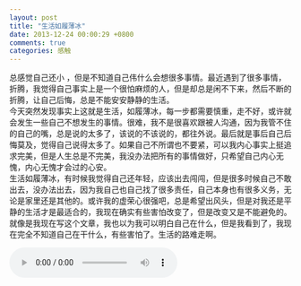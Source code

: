 ```yaml
---
layout: post
title: "生活如履薄冰"
date: 2013-12-24 00:00:29 +0800
comments: true
categories: 感触
---
```

总感觉自己还小 ，但是不知道自己伟什么会想很多事情。最近遇到了很多事情，折腾，我觉得自己事实上是一个很怕麻烦的人，但是却总是闲不下来，然后不断的折腾，让自己后悔，<!-- more -->总是不能安安静静的生活。    
今天突然发现事实上这就是生活，如履薄冰，每一步都需要慎重，走不好，或许就会发生一些自己不想发生的事情。很难，我不是很喜欢跟被人沟通，因为我管不住的自己的嘴，总是说的太多了，该说的不该说的，都往外说。最后就是事后自己后悔莫及，觉得自己说得太多了。如果自己不所谓也不要紧，可以我内心事实上挺追求完美，但是人生总是不完美，我没办法把所有的事情做好，只希望自己内心无愧，内心无愧才会过的心安。    
生活如履薄冰，有时候我觉得自己还年轻，应该出去闯闯，但是很多时候自己不敢出去，没办法出去，因为我自己也自己找了很多责任，自己本身也有很多义务，无论是家里还是其他的。或许我的虚荣心很强吧，总是希望出风头，但是对我还是平静的生活才是最适合的，我现在确实有些害怕改变了，但是改变又是不能避免的。  
就像是我现在写这个文章，我也以为我可以明白自己在什么，但是我看到了，我现在完全不知道自己在干什么，有些害怕了。生活的路难走啊。

<audio src="/musics/男人哭吧不是罪.mp3" controls="controls">
</audio>